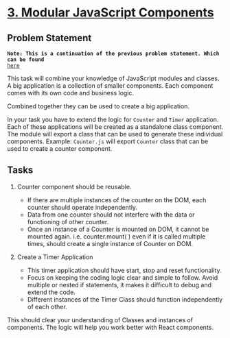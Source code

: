 # [3. Modular JavaScript Components](https://varunsathreya.github.io/contentstack-training/3.%20Javascript/3.%20Modular%20JavaScript%20Components/index.html)

## Problem Statement

**`Note: This is a continuation of the previous problem statement. Which can be found `** <string> <code> <a href="https://github.com/VarunSAthreya/contentstack-training/tree/main/3.%20Javascript/2.%20Dom%20Manipulation" target="_blank" rel="noopener noreferrer" >here</a> </code></strong>

This task will combine your knowledge of JavaScript modules and classes.
A big application is a collection of smaller components. Each component comes with its own code and business logic.

Combined together they can be used to create a big application.

In your task you have to extend the logic for `Counter` and `Timer` application.
Each of these applications will be created as a standalone class component. The module will export a class that can be used to generate these individual components. Example: `Counter.js` will export `Counter` class that can be used to create a counter component.

## Tasks

1. Counter component should be reusable.

    - If there are multiple instances of the counter on the DOM, each counter should operate independently.
    - Data from one counter should not interfere with the data or functioning of other counter.
    - Once an instance of a Counter is mounted on DOM, it cannot be mounted again. i.e. counter.mount( ) even if it is called multiple times, should create a single instance of Counter on DOM.

2. Create a Timer Application
    - This timer application should have start, stop and reset functionality.
    - Focus on keeping the coding logic clear and simple to follow. Avoid multiple or nested if statements, it makes it difficult to debug and extend the code.
    - Different instances of the Timer Class should function independently of each other.

This should clear your understanding of Classes and instances of components. The logic will help you work better with React components.
